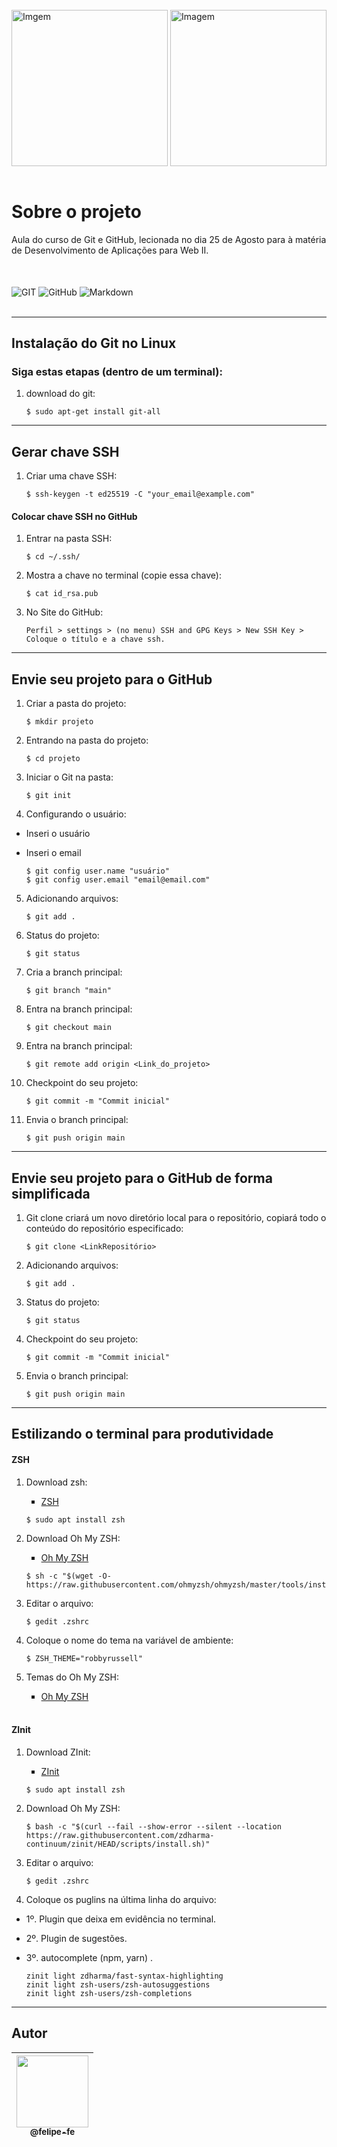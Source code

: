 <div style="display: inline_block"><br/>
    <img alt="Imgem" src="https://user-images.githubusercontent.com/60360540/186227538-7f8d75c9-88db-4486-b3dd-b2c375918767.png" width="250px" />
    <img align="right" alt="Imagem" src="https://user-images.githubusercontent.com/60360540/186230759-32dc5c33-e211-4922-a6a2-5c6b1cbf3781.png" width="250px" />
</div><br/>


# Sobre o projeto 
<p>
    Aula do curso de Git e GitHub, lecionada no dia 25 de Agosto para à matéria de Desenvolvimento de Aplicações para Web II.
</p><br>

<div style="display: inline_block"><br/>
    <img align="center" alt="GIT" src="https://img.shields.io/badge/git-%23F05033.svg?style=for-the-badge&logo=git&logoColor=white" />
    <img align="center" alt="GitHub" src="https://img.shields.io/badge/github-%23121011.svg?style=for-the-badge&logo=github&logoColor=white" />
    <img align="center" alt="Markdown" src="https://img.shields.io/badge/markdown-%23000000.svg?style=for-the-badge&logo=markdown&logoColor=white" />
</div><br/>

---
## Instalação do Git no Linux
### Siga estas etapas (dentro de um terminal):
1. download do git:
    ```shell
    $ sudo apt-get install git-all
    ```

---
## Gerar chave SSH

1. Criar uma chave SSH:

    ```shell
    $ ssh-keygen -t ed25519 -C "your_email@example.com"
    ```

#### Colocar chave SSH no GitHub

1. Entrar na pasta SSH:

    ```shell
    $ cd ~/.ssh/
    ```

2. Mostra a chave no terminal (copie essa chave):

    ```shell
    $ cat id_rsa.pub
    ```

3. No Site do GitHub:

    ```shell
    Perfil > settings > (no menu) SSH and GPG Keys > New SSH Key > Coloque o título e a chave ssh.
    ```

---

## Envie seu projeto para o GitHub

1. Criar a pasta do projeto:

    ```shell
    $ mkdir projeto
    ```

2. Entrando na pasta do projeto:

    ```shell
    $ cd projeto
    ```

3. Iniciar o Git na pasta:

    ```shell
    $ git init
    ```

4. Configurando o usuário:
* Inseri o usuário
* Inseri o email

    ```shell
    $ git config user.name "usuário"
    $ git config user.email "email@email.com"
    ```

5. Adicionando arquivos:

    ```shell
    $ git add .
    ```

6. Status do projeto:

    ```shell
    $ git status
    ```

7. Cria a branch principal:

    ```shell
    $ git branch "main"
    ```

8. Entra na branch principal:

    ```shell
    $ git checkout main
    ```

9. Entra na branch principal:

    ```shell
    $ git remote add origin <Link_do_projeto>
    ```

10. Checkpoint do seu projeto:

    ```shell
    $ git commit -m "Commit inicial"
    ```

11. Envia o branch principal:

    ```shell
    $ git push origin main
    ```

---

## Envie seu projeto para o GitHub de forma simplificada

1. Git clone criará um novo diretório local para o repositório, copiará todo o conteúdo do repositório especificado:

    ```shell
    $ git clone <LinkRepositório>
    ```
2. Adicionando arquivos:

    ```shell
    $ git add .
    ```

3. Status do projeto:

    ```shell
    $ git status
    ```

4. Checkpoint do seu projeto:

    ```shell
    $ git commit -m "Commit inicial"
    ```
5. Envia o branch principal:

    ```shell
    $ git push origin main
    ```

---
## Estilizando o terminal para produtividade

#### ZSH

1. Download zsh:
    <ul type="square">
        <li><a href="https://github.com/ohmyzsh/ohmyzsh/wiki/Installing-ZSH">ZSH</a></li>
    </ul>

    ```shell
    $ sudo apt install zsh
    ```

2. Download Oh My ZSH:
    <ul type="square">
        <li><a href="https://github.com/ohmyzsh/ohmyzsh">Oh My ZSH</a></li>
    </ul>

    ```shell
    $ sh -c "$(wget -O- https://raw.githubusercontent.com/ohmyzsh/ohmyzsh/master/tools/install.sh)"
    ```

3. Editar o arquivo:

    ```shell
    $ gedit .zshrc
    ```

4. Coloque o nome do tema na variável de ambiente:

    ```shell
    $ ZSH_THEME="robbyrussell"
    ```

5. Temas do Oh My ZSH:
    <ul type="square">
        <li><a href="https://github.com/ohmyzsh/ohmyzsh/wiki/Themes">Oh My ZSH</a></li>
    </ul><br>

#### ZInit

1. Download ZInit:
    <ul type="square">
        <li><a href="https://github.com/zdharma-continuum/zinit#install">ZInit</a></li>
    </ul>

    ```shell
    $ sudo apt install zsh
    ```

2. Download Oh My ZSH:

    ```shell
    $ bash -c "$(curl --fail --show-error --silent --location https://raw.githubusercontent.com/zdharma-continuum/zinit/HEAD/scripts/install.sh)"
    ```

3. Editar o arquivo:

    ```shell
    $ gedit .zshrc
    ```

4. Coloque os puglins na última linha do arquivo:
* 1º. Plugin que deixa em evidência no terminal.
* 2º. Plugin de sugestões.
* 3º. autocomplete (npm, yarn) .

    ```shell
    zinit light zdharma/fast-syntax-highlighting
    zinit light zsh-users/zsh-autosuggestions
    zinit light zsh-users/zsh-completions
    ```

---
## Autor

| [<img src="https://user-images.githubusercontent.com/60360540/186234612-f71248a4-79ba-4e59-b162-0b948d9a97dc.jpeg" width=115><br><sub>@felipe-fe</sub>](https://www.linkedin.com/in/felipe-fe/) |
| :---: |
